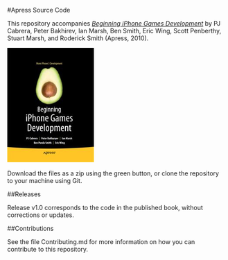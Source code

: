 #Apress Source Code

This repository accompanies [*Beginning iPhone Games Development*](http://www.apress.com/9781430225997) by PJ Cabrera, Peter Bakhirev, Ian Marsh, Ben Smith, Eric Wing, Scott Penberthy, Stuart Marsh, and Roderick Smith (Apress, 2010).

![Cover image](9781430225997.jpg)

Download the files as a zip using the green button, or clone the repository to your machine using Git.

##Releases

Release v1.0 corresponds to the code in the published book, without corrections or updates.

##Contributions

See the file Contributing.md for more information on how you can contribute to this repository.
